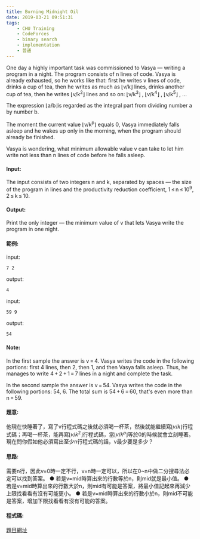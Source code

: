 ```yaml
---
title: Burning Midnight Oil
date: 2019-03-21 09:51:31
tags:
    - CHU Training
    - CodeForces
    - binary search
    - implementation
    - 普通
---
```

One day a highly important task was commissioned to Vasya — writing a program in a night. The program consists of n lines of code. Vasya is already exhausted, so he works like that: first he writes v lines of code, drinks a cup of tea, then he writes as much as ⌊v/k⌋ lines, drinks another cup of tea, then he writes ⌊v/k<sup>2</sup>⌋ lines and so on: ⌊v/k<sup>3</sup>⌋ , ⌊v/k<sup>4</sup>⌋ , ⌊v/k<sup>5</sup>⌋ , ...

The expression ⌊a/b⌋is regarded as the integral part from dividing number a by number b.

The moment the current value ⌊v/k<sup>p</sup>⌋ equals 0, Vasya immediately falls asleep and he wakes up only in the morning, when the program should already be finished.

Vasya is wondering, what minimum allowable value v can take to let him write not less than n lines of code before he falls asleep.
<!-- more -->
#### Input:
The input consists of two integers n and k, separated by spaces — the size of the program in lines and the productivity reduction coefficient, 1 ≤ n ≤ 10<sup>9</sup>, 2 ≤ k ≤ 10.

#### Output:
Print the only integer — the minimum value of v that lets Vasya write the program in one night.

#### 範例:

input:
```
7 2
```
output:
```
4
```
input:
```
59 9
```
output:
```
54
```
#### Note:
In the first sample the answer is v = 4. Vasya writes the code in the following portions: first 4 lines, then 2, then 1, and then Vasya falls asleep. Thus, he manages to write 4 + 2 + 1 = 7 lines in a night and complete the task.

In the second sample the answer is v = 54. Vasya writes the code in the following portions: 54, 6. The total sum is 54 + 6 = 60, that's even more than n = 59.

#### 題意:
他現在快睡著了，寫了v行程式碼之後就必須喝一杯茶，然後就能繼續寫⌊𝑣/𝑘⌋行程式碼；再喝一杯茶，能再寫⌊𝑣/𝑘<sup>2</sup>⌋行程式碼，當⌊𝑣/𝑘<sup>𝑝</sup>⌋等於0的時候就會立刻睡著。現在問你假如他必須寫出至少n行程式碼的話，v最少要是多少？

#### 思路:
需要n行，因此v=0時一定不行，v=n時一定可以，所以在0~n中做二分搜尋法必定可以找到答案。
● 若是v=mid時算出來的行數等於n，則mid就是最小值。
● 若是v=mid時算出來的行數大於n，則mid有可能是答案，將最小值記起來再減少上限找看看有沒有可能更小。
● 若是v=mid時算出來的行數小於n，則mid不可能是答案，增加下限找看看有沒有可能的答案。

#### 程式碼:
<script src="https://gist.github.com/Daviswww/9316d78bd8016b0996ffd5fceeb75ffd.js"></script>

[題目網址](https://chucs.github.io/site/)
